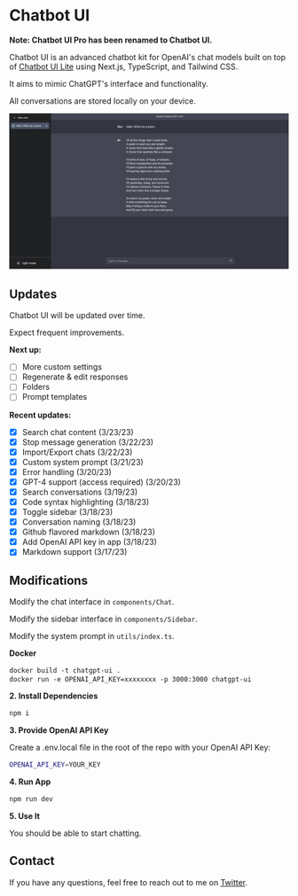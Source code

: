 # Chatbot UI

**Note: Chatbot UI Pro has been renamed to Chatbot UI.**

Chatbot UI is an advanced chatbot kit for OpenAI's chat models built on top of [Chatbot UI Lite](https://github.com/mckaywrigley/chatbot-ui-lite) using Next.js, TypeScript, and Tailwind CSS.

It aims to mimic ChatGPT's interface and functionality.

All conversations are stored locally on your device.

![Chatbot UI](./public/screenshot.png)

## Updates

Chatbot UI will be updated over time.

Expect frequent improvements.

**Next up:**

- [ ] More custom settings
- [ ] Regenerate & edit responses
- [ ] Folders
- [ ] Prompt templates

**Recent updates:**

- [x] Search chat content (3/23/23)
- [x] Stop message generation (3/22/23)
- [x] Import/Export chats (3/22/23)
- [x] Custom system prompt (3/21/23)
- [x] Error handling (3/20/23)
- [x] GPT-4 support (access required) (3/20/23)
- [x] Search conversations (3/19/23)
- [x] Code syntax highlighting (3/18/23)
- [x] Toggle sidebar (3/18/23)
- [x] Conversation naming (3/18/23)
- [x] Github flavored markdown (3/18/23)
- [x] Add OpenAI API key in app (3/18/23)
- [x] Markdown support (3/17/23)

## Modifications

Modify the chat interface in `components/Chat`.

Modify the sidebar interface in `components/Sidebar`.

Modify the system prompt in `utils/index.ts`.

**Docker**

```shell
docker build -t chatgpt-ui .
docker run -e OPENAI_API_KEY=xxxxxxxx -p 3000:3000 chatgpt-ui
```

**2. Install Dependencies**

```bash
npm i
```

**3. Provide OpenAI API Key**

Create a .env.local file in the root of the repo with your OpenAI API Key:

```bash
OPENAI_API_KEY=YOUR_KEY
```

**4. Run App**

```bash
npm run dev
```

**5. Use It**

You should be able to start chatting.

## Contact

If you have any questions, feel free to reach out to me on [Twitter](https://twitter.com/mckaywrigley).
